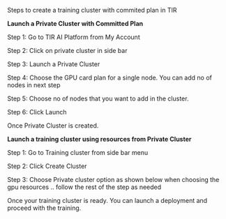 Steps to create a training cluster with commited plan in TIR

**Launch a Private Cluster with Committed Plan**

Step 1: Go to TIR AI Platform from My Account 

Step 2: Click on private cluster in side bar

Step 3: Launch a Private Cluster

Step 4: Choose the GPU card plan for a single node. You can add no of nodes in next step

Step 5: Choose no of nodes that you want to add in the cluster. 

Step 6: Click Launch 

Once Private Cluster is created.

**Launch a training cluster using resources from Private Cluster**

Step 1: Go to Training cluster from side bar menu

Step 2: Click Create Cluster

Step 3: Choose Private cluster option as shown below when choosing the gpu resources 
..
follow the rest of the step as needed

Once your training cluster is ready. You can launch a deployment and proceed with the training.
